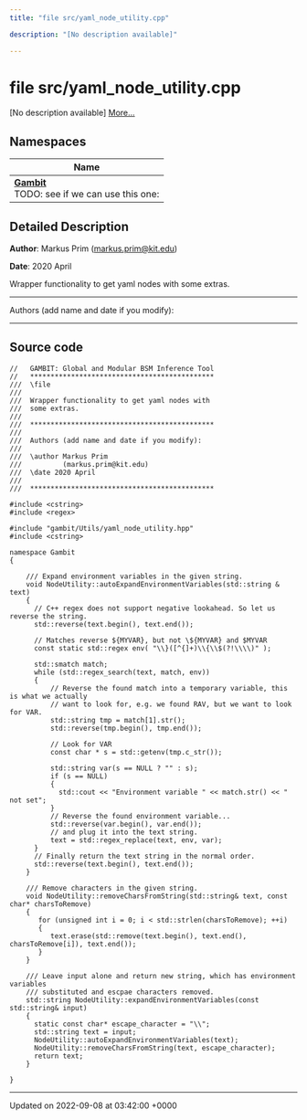 ```yaml
---
title: "file src/yaml_node_utility.cpp"

description: "[No description available]"

---
```


# file src/yaml_node_utility.cpp

[No description available] [More...](#detailed-description)

## Namespaces

| Name           |
| -------------- |
| **[Gambit](/documentation/code/namespaces/namespacegambit/)** <br>TODO: see if we can use this one:  |

## Detailed Description


**Author**: Markus Prim ([markus.prim@kit.edu](mailto:markus.prim@kit.edu)) 

**Date**: 2020 April

Wrapper functionality to get yaml nodes with some extras.



------------------

Authors (add name and date if you modify):



------------------




## Source code

```
//   GAMBIT: Global and Modular BSM Inference Tool
//   *********************************************
///  \file
///
///  Wrapper functionality to get yaml nodes with
///  some extras.
///
///  *********************************************
///
///  Authors (add name and date if you modify):
///
///  \author Markus Prim
///          (markus.prim@kit.edu)
///  \date 2020 April
///
///  *********************************************

#include <cstring>
#include <regex>

#include "gambit/Utils/yaml_node_utility.hpp"
#include <cstring>

namespace Gambit
{

    /// Expand environment variables in the given string.
    void NodeUtility::autoExpandEnvironmentVariables(std::string & text)
    {
      // C++ regex does not support negative lookahead. So let us reverse the string.
      std::reverse(text.begin(), text.end());

      // Matches reverse ${MYVAR}, but not \${MYVAR} and $MYVAR
      const static std::regex env( "\\}([^{]+)\\{\\$(?!\\\\)" );

      std::smatch match;
      while (std::regex_search(text, match, env))
      {
          // Reverse the found match into a temporary variable, this is what we actually
          // want to look for, e.g. we found RAV, but we want to look for VAR.
          std::string tmp = match[1].str();
          std::reverse(tmp.begin(), tmp.end());

          // Look for VAR
          const char * s = std::getenv(tmp.c_str());

          std::string var(s == NULL ? "" : s);
          if (s == NULL)
          {
            std::cout << "Environment variable " << match.str() << " not set";
          }
          // Reverse the found environment variable...
          std::reverse(var.begin(), var.end());
          // and plug it into the text string.
          text = std::regex_replace(text, env, var);
      }
      // Finally return the text string in the normal order.
      std::reverse(text.begin(), text.end());
    }

    /// Remove characters in the given string.
    void NodeUtility::removeCharsFromString(std::string& text, const char* charsToRemove)
    {
       for (unsigned int i = 0; i < std::strlen(charsToRemove); ++i)
       {
          text.erase(std::remove(text.begin(), text.end(), charsToRemove[i]), text.end());
       }
    }

    /// Leave input alone and return new string, which has environment variables
    /// substituted and escpae characters removed.
    std::string NodeUtility::expandEnvironmentVariables(const std::string& input)
    {
      static const char* escape_character = "\\";
      std::string text = input;
      NodeUtility::autoExpandEnvironmentVariables(text);
      NodeUtility::removeCharsFromString(text, escape_character);
      return text;
    }

}
```


-------------------------------

Updated on 2022-09-08 at 03:42:00 +0000
